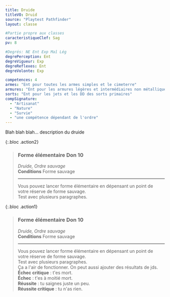 ```yaml
---
title: Druide
titleVO: Druid
source: "Playtest Pathfinder"
layout: classe

#Partie propre aux classes
caracteristiqueClef: Sag
pv: 8

#Degrés: NE Ent Exp Maî Lég
degrePerception: Ent
degreVigueur: Exp
degreReflexes: Ent
degreVolonte: Exp

competences: 4
armes: "Ent pour toutes les armes simples et le cimeterre"
armures: "Ent pour les armures légères et intermédiaires non métalliques"
sorts: "Ent pour les jets et les DD des sorts primaires"
compSignature:
  - "Artisanat"
  - "Nature"
  - "Survie"
  - "une compétence dépendant de l'ordre"
---
```


Blah blah blah... description du druide



{:.bloc .action2}
> ### Forme élémentaire **Don 10**
> *Druide, Ordre sauvage*  
> **Conditions** Forme sauvage
> 
> ---
> Vous pouvez lancer forme élémentaire en dépensant un point de votre réserve
> de forme sauvage.  
> Test avec plusieurs paragraphes.


{:.bloc .action1}
> ### Forme élémentaire **Don 10**
> *Druide, Ordre sauvage*  
> **Conditions** Forme sauvage
> 
> ---
> Vous pouvez lancer forme élémentaire en dépensant un point de votre réserve
> de forme sauvage.  
> Test avec plusieurs paragraphes.  
> Ça a l'air de fonctionner. On peut aussi ajouter des résultats de jds.  
> **Échec critique** : t'es mort.  
> **Échec** : t'es à moitié mort.  
> **Réussite** : tu saignes juste un peu.  
> **Réussite critique** : tu n'as rien. 

